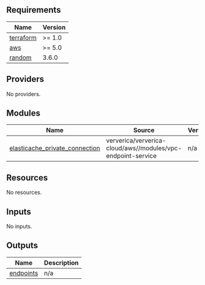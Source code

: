 ## Requirements

| Name | Version |
|------|---------|
| <a name="requirement_terraform"></a> [terraform](#requirement\_terraform) | >= 1.0 |
| <a name="requirement_aws"></a> [aws](#requirement\_aws) | >= 5.0 |
| <a name="requirement_random"></a> [random](#requirement\_random) | 3.6.0 |

## Providers

No providers.

## Modules

| Name | Source | Version |
|------|--------|---------|
| <a name="module_elasticache_private_connection"></a> [elasticache\_private\_connection](#module\_elasticache\_private\_connection) | ververica/ververica-cloud/aws//modules/vpc-endpoint-service | n/a |

## Resources

No resources.

## Inputs

No inputs.

## Outputs

| Name | Description |
|------|-------------|
| <a name="output_endpoints"></a> [endpoints](#output\_endpoints) | n/a |
